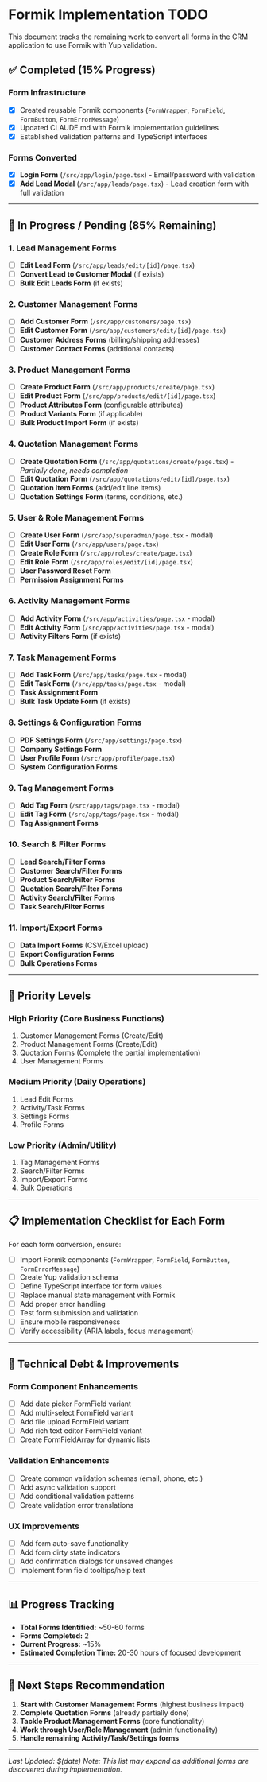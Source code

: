 # Formik Implementation TODO

This document tracks the remaining work to convert all forms in the CRM application to use Formik with Yup validation.

## ✅ **Completed (15% Progress)**

### Form Infrastructure
- [x] Created reusable Formik components (`FormWrapper`, `FormField`, `FormButton`, `FormErrorMessage`)
- [x] Updated CLAUDE.md with Formik implementation guidelines
- [x] Established validation patterns and TypeScript interfaces

### Forms Converted
- [x] **Login Form** (`/src/app/login/page.tsx`) - Email/password with validation
- [x] **Add Lead Modal** (`/src/app/leads/page.tsx`) - Lead creation form with full validation

---

## 🔄 **In Progress / Pending (85% Remaining)**

### 1. **Lead Management Forms**
- [ ] **Edit Lead Form** (`/src/app/leads/edit/[id]/page.tsx`)
- [ ] **Convert Lead to Customer Modal** (if exists)
- [ ] **Bulk Edit Leads Form** (if exists)

### 2. **Customer Management Forms** 
- [ ] **Add Customer Form** (`/src/app/customers/page.tsx`)
- [ ] **Edit Customer Form** (`/src/app/customers/edit/[id]/page.tsx`)
- [ ] **Customer Address Forms** (billing/shipping addresses)
- [ ] **Customer Contact Forms** (additional contacts)

### 3. **Product Management Forms**
- [ ] **Create Product Form** (`/src/app/products/create/page.tsx`)
- [ ] **Edit Product Form** (`/src/app/products/edit/[id]/page.tsx`)
- [ ] **Product Attributes Form** (configurable attributes)
- [ ] **Product Variants Form** (if applicable)
- [ ] **Bulk Product Import Form** (if exists)

### 4. **Quotation Management Forms**
- [ ] **Create Quotation Form** (`/src/app/quotations/create/page.tsx`) - *Partially done, needs completion*
- [ ] **Edit Quotation Form** (`/src/app/quotations/edit/[id]/page.tsx`)
- [ ] **Quotation Item Forms** (add/edit line items)
- [ ] **Quotation Settings Form** (terms, conditions, etc.)

### 5. **User & Role Management Forms**
- [ ] **Create User Form** (`/src/app/superadmin/page.tsx` - modal)
- [ ] **Edit User Form** (`/src/app/users/page.tsx`)
- [ ] **Create Role Form** (`/src/app/roles/create/page.tsx`)
- [ ] **Edit Role Form** (`/src/app/roles/edit/[id]/page.tsx`)
- [ ] **User Password Reset Form**
- [ ] **Permission Assignment Forms**

### 6. **Activity Management Forms**
- [ ] **Add Activity Form** (`/src/app/activities/page.tsx` - modal)
- [ ] **Edit Activity Form** (`/src/app/activities/page.tsx` - modal)
- [ ] **Activity Filters Form** (if exists)

### 7. **Task Management Forms**
- [ ] **Add Task Form** (`/src/app/tasks/page.tsx` - modal)
- [ ] **Edit Task Form** (`/src/app/tasks/page.tsx` - modal)
- [ ] **Task Assignment Form**
- [ ] **Bulk Task Update Form** (if exists)

### 8. **Settings & Configuration Forms**
- [ ] **PDF Settings Form** (`/src/app/settings/page.tsx`)
- [ ] **Company Settings Form**
- [ ] **User Profile Form** (`/src/app/profile/page.tsx`)
- [ ] **System Configuration Forms**

### 9. **Tag Management Forms**
- [ ] **Add Tag Form** (`/src/app/tags/page.tsx` - modal)
- [ ] **Edit Tag Form** (`/src/app/tags/page.tsx` - modal)
- [ ] **Tag Assignment Forms**

### 10. **Search & Filter Forms**
- [ ] **Lead Search/Filter Forms**
- [ ] **Customer Search/Filter Forms**
- [ ] **Product Search/Filter Forms**
- [ ] **Quotation Search/Filter Forms**
- [ ] **Activity Search/Filter Forms**
- [ ] **Task Search/Filter Forms**

### 11. **Import/Export Forms**
- [ ] **Data Import Forms** (CSV/Excel upload)
- [ ] **Export Configuration Forms**
- [ ] **Bulk Operations Forms**

---

## 🎯 **Priority Levels**

### **High Priority (Core Business Functions)**
1. Customer Management Forms (Create/Edit)
2. Product Management Forms (Create/Edit)
3. Quotation Forms (Complete the partial implementation)
4. User Management Forms

### **Medium Priority (Daily Operations)**
1. Lead Edit Forms
2. Activity/Task Forms
3. Settings Forms
4. Profile Forms

### **Low Priority (Admin/Utility)**
1. Tag Management Forms
2. Search/Filter Forms
3. Import/Export Forms
4. Bulk Operations

---

## 📋 **Implementation Checklist for Each Form**

For each form conversion, ensure:

- [ ] Import Formik components (`FormWrapper`, `FormField`, `FormButton`, `FormErrorMessage`)
- [ ] Create Yup validation schema
- [ ] Define TypeScript interface for form values
- [ ] Replace manual state management with Formik
- [ ] Add proper error handling
- [ ] Test form submission and validation
- [ ] Ensure mobile responsiveness
- [ ] Verify accessibility (ARIA labels, focus management)

---

## 🔧 **Technical Debt & Improvements**

### Form Component Enhancements
- [ ] Add date picker FormField variant
- [ ] Add multi-select FormField variant
- [ ] Add file upload FormField variant
- [ ] Add rich text editor FormField variant
- [ ] Create FormFieldArray for dynamic lists

### Validation Enhancements
- [ ] Create common validation schemas (email, phone, etc.)
- [ ] Add async validation support
- [ ] Add conditional validation patterns
- [ ] Create validation error translations

### UX Improvements
- [ ] Add form auto-save functionality
- [ ] Add form dirty state indicators
- [ ] Add confirmation dialogs for unsaved changes
- [ ] Implement form field tooltips/help text

---

## 📊 **Progress Tracking**

- **Total Forms Identified:** ~50-60 forms
- **Forms Completed:** 2
- **Current Progress:** ~15%
- **Estimated Completion Time:** 20-30 hours of focused development

---

## 🚀 **Next Steps Recommendation**

1. **Start with Customer Management Forms** (highest business impact)
2. **Complete Quotation Forms** (already partially done)
3. **Tackle Product Management Forms** (core functionality)
4. **Work through User/Role Management** (admin functionality)
5. **Handle remaining Activity/Task/Settings forms**

---

*Last Updated: $(date)*
*Note: This list may expand as additional forms are discovered during implementation.*